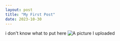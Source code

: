 ```yaml
---
layout: post
title: "My First Post"
date: 2023-10-30
---
```

i don't know what to put here
![A picture I uploaded](/blogdemo/picturename.jpg)
